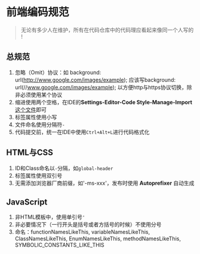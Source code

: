 # 前端编码规范

> 无论有多少人在维护，所有在代码仓库中的代码理应看起来像同一个人写的 !

## 总规范

1. 忽略（Omit）协议：如 background: url(http://www.google.com/images/example); 应该写background: url(//www.google.com/images/example); 以方便http与https协议切换，除非必须使用某个协议
2. 缩进使用两个空格，在IDE的**Settings-Editor-Code Style-Manage-Import**[这个文件](https://github.com/yolo2013/CodeStyle/blob/master/CodeStyle.xml)即可
3. 标签属性使用小写
4. 文件命名使用分隔符`-`
4. 代码提交前，统一在IDE中使用`Ctrl+Alt+L`进行代码格式化

## HTML与CSS

1. ID和Class命名以`-`分隔，如`global-header`
2. 标签属性使用双引号
3. 无需添加浏览器厂商前缀，如'-ms-xxx'，发布时使用 **Autoprefixer** 自动生成

## JavaScript

1. 非HTML模板中，使用单引号`'`
2. 非必要情况下（一行开头是括号或者方括号的时候）不使用分号
3. 命名：functionNamesLikeThis, variableNamesLikeThis, ClassNamesLikeThis, EnumNamesLikeThis, methodNamesLikeThis, SYMBOLIC_CONSTANTS_LIKE_THIS
